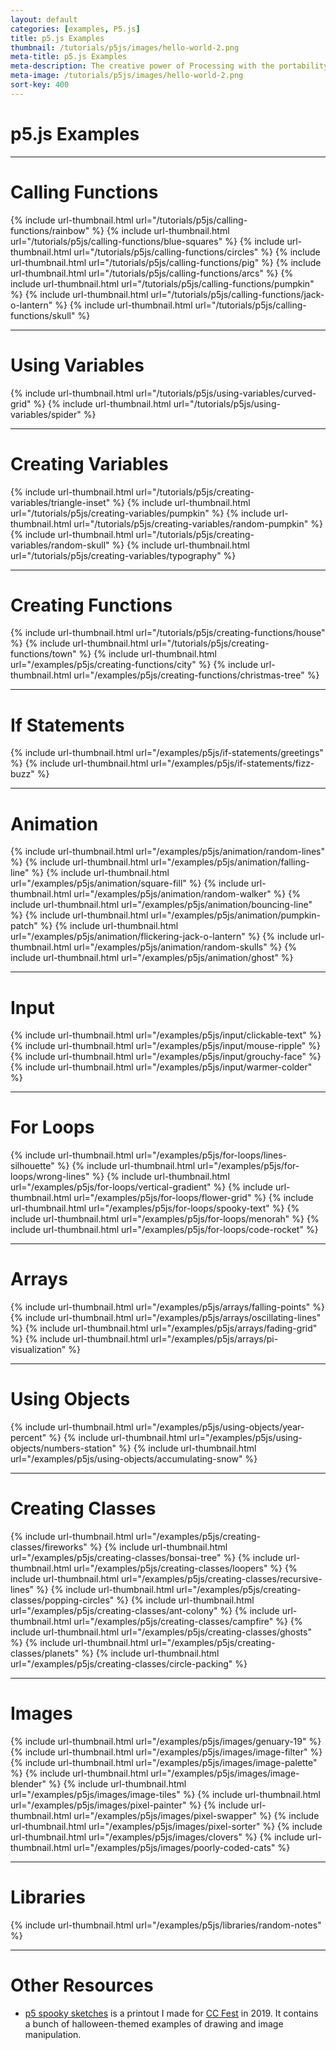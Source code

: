 ```yaml
---
layout: default
categories: [examples, P5.js]
title: p5.js Examples
thumbnail: /tutorials/p5js/images/hello-world-2.png
meta-title: p5.js Examples
meta-description: The creative power of Processing with the portability of JavaScript.
meta-image: /tutorials/p5js/images/hello-world-2.png
sort-key: 400
---
```


# p5.js Examples

---

# Calling Functions

{% include url-thumbnail.html url="/tutorials/p5js/calling-functions/rainbow" %}
{% include url-thumbnail.html url="/tutorials/p5js/calling-functions/blue-squares" %}
{% include url-thumbnail.html url="/tutorials/p5js/calling-functions/circles" %}
{% include url-thumbnail.html url="/tutorials/p5js/calling-functions/pig" %}
{% include url-thumbnail.html url="/tutorials/p5js/calling-functions/arcs" %}
{% include url-thumbnail.html url="/tutorials/p5js/calling-functions/pumpkin" %}
{% include url-thumbnail.html url="/tutorials/p5js/calling-functions/jack-o-lantern" %}
{% include url-thumbnail.html url="/tutorials/p5js/calling-functions/skull" %}

---

# Using Variables

{% include url-thumbnail.html url="/tutorials/p5js/using-variables/curved-grid" %}
{% include url-thumbnail.html url="/tutorials/p5js/using-variables/spider" %}

---

# Creating Variables

{% include url-thumbnail.html url="/tutorials/p5js/creating-variables/triangle-inset" %}
{% include url-thumbnail.html url="/tutorials/p5js/creating-variables/pumpkin" %}
{% include url-thumbnail.html url="/tutorials/p5js/creating-variables/random-pumpkin" %}
{% include url-thumbnail.html url="/tutorials/p5js/creating-variables/random-skull" %}
{% include url-thumbnail.html url="/tutorials/p5js/creating-variables/typography" %}

---

# Creating Functions

{% include url-thumbnail.html url="/tutorials/p5js/creating-functions/house" %}
{% include url-thumbnail.html url="/tutorials/p5js/creating-functions/town" %}
{% include url-thumbnail.html url="/examples/p5js/creating-functions/city" %}
{% include url-thumbnail.html url="/examples/p5js/creating-functions/christmas-tree" %}

---

# If Statements

{% include url-thumbnail.html url="/examples/p5js/if-statements/greetings" %}
{% include url-thumbnail.html url="/examples/p5js/if-statements/fizz-buzz" %}

---

# Animation

{% include url-thumbnail.html url="/examples/p5js/animation/random-lines" %}
{% include url-thumbnail.html url="/examples/p5js/animation/falling-line" %}
{% include url-thumbnail.html url="/examples/p5js/animation/square-fill" %}
{% include url-thumbnail.html url="/examples/p5js/animation/random-walker" %}
{% include url-thumbnail.html url="/examples/p5js/animation/bouncing-line" %}
{% include url-thumbnail.html url="/examples/p5js/animation/pumpkin-patch" %}
{% include url-thumbnail.html url="/examples/p5js/animation/flickering-jack-o-lantern" %}
{% include url-thumbnail.html url="/examples/p5js/animation/random-skulls" %}
{% include url-thumbnail.html url="/examples/p5js/animation/ghost" %}

---

# Input

{% include url-thumbnail.html url="/examples/p5js/input/clickable-text" %}
{% include url-thumbnail.html url="/examples/p5js/input/mouse-ripple" %}
{% include url-thumbnail.html url="/examples/p5js/input/grouchy-face" %}
{% include url-thumbnail.html url="/examples/p5js/input/warmer-colder" %}

---

# For Loops

{% include url-thumbnail.html url="/examples/p5js/for-loops/lines-silhouette" %}
{% include url-thumbnail.html url="/examples/p5js/for-loops/wrong-lines" %}
{% include url-thumbnail.html url="/examples/p5js/for-loops/vertical-gradient" %}
{% include url-thumbnail.html url="/examples/p5js/for-loops/flower-grid" %}
{% include url-thumbnail.html url="/examples/p5js/for-loops/spooky-text" %}
{% include url-thumbnail.html url="/examples/p5js/for-loops/menorah" %}
{% include url-thumbnail.html url="/examples/p5js/for-loops/code-rocket" %}

---

# Arrays

{% include url-thumbnail.html url="/examples/p5js/arrays/falling-points" %}
{% include url-thumbnail.html url="/examples/p5js/arrays/oscillating-lines" %}
{% include url-thumbnail.html url="/examples/p5js/arrays/fading-grid" %}
{% include url-thumbnail.html url="/examples/p5js/arrays/pi-visualization" %}

---

# Using Objects

{% include url-thumbnail.html url="/examples/p5js/using-objects/year-percent" %}
{% include url-thumbnail.html url="/examples/p5js/using-objects/numbers-station" %}
{% include url-thumbnail.html url="/examples/p5js/using-objects/accumulating-snow" %}

---

# Creating Classes

{% include url-thumbnail.html url="/examples/p5js/creating-classes/fireworks" %}
{% include url-thumbnail.html url="/examples/p5js/creating-classes/bonsai-tree" %}
{% include url-thumbnail.html url="/examples/p5js/creating-classes/loopers" %}
{% include url-thumbnail.html url="/examples/p5js/creating-classes/recursive-lines" %}
{% include url-thumbnail.html url="/examples/p5js/creating-classes/popping-circles" %}
{% include url-thumbnail.html url="/examples/p5js/creating-classes/ant-colony" %}
{% include url-thumbnail.html url="/examples/p5js/creating-classes/campfire" %}
{% include url-thumbnail.html url="/examples/p5js/creating-classes/ghosts" %}
{% include url-thumbnail.html url="/examples/p5js/creating-classes/planets" %}
{% include url-thumbnail.html url="/examples/p5js/creating-classes/circle-packing" %}

---

# Images

{% include url-thumbnail.html url="/examples/p5js/images/genuary-19" %}
{% include url-thumbnail.html url="/examples/p5js/images/image-filter" %}
{% include url-thumbnail.html url="/examples/p5js/images/image-palette" %}
{% include url-thumbnail.html url="/examples/p5js/images/image-blender" %}
{% include url-thumbnail.html url="/examples/p5js/images/image-tiles" %}
{% include url-thumbnail.html url="/examples/p5js/images/pixel-painter" %}
{% include url-thumbnail.html url="/examples/p5js/images/pixel-swapper" %}
{% include url-thumbnail.html url="/examples/p5js/images/pixel-sorter" %}
{% include url-thumbnail.html url="/examples/p5js/images/clovers" %}
{% include url-thumbnail.html url="/examples/p5js/images/poorly-coded-cats" %}

---

# Libraries

{% include url-thumbnail.html url="/examples/p5js/libraries/random-notes" %}

---

# Other Resources

- [p5 spooky sketches](http://tinyurl.com/p5-spooky-sketches) is a printout I made for [CC Fest](http://ccfest.rocks/) in 2019. It contains a bunch of halloween-themed examples of drawing and image manipulation.
